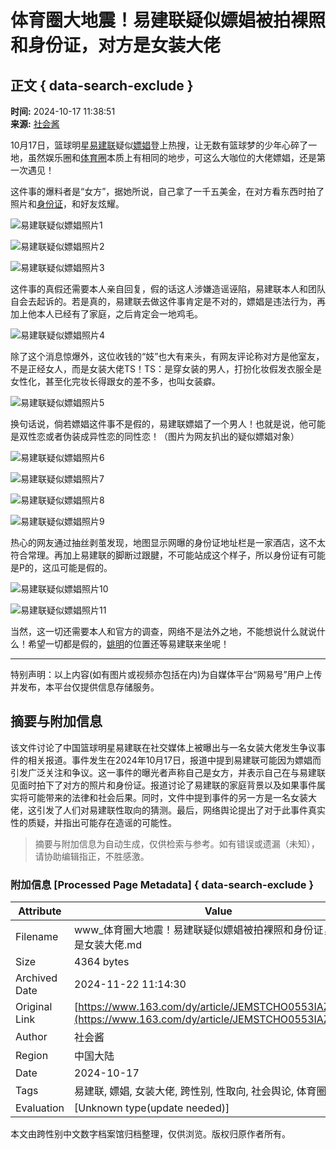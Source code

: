 # 体育圈大地震！易建联疑似嫖娼被拍裸照和身份证，对方是女装大佬

## 正文 { data-search-exclude }


**时间:** 2024-10-17 11:38:51  
**来源:** [社会酱](https://www.163.com/dy/media/T1658192308779.html)

10月17日，篮球明星[易建联](https://ent.163.com/keywords/6/1/66135efa8054/1.html)疑似[嫖娼](https://ent.163.com/keywords/5/d/5ad65a3c/1.html)登上热搜，让无数有篮球梦的少年心碎了一地，虽然娱乐圈和[体育圈](https://ent.163.com/keywords/4/5/4f5380b25708/1.html)本质上有相同的地步，可这么大咖位的大佬嫖娼，还是第一次遇见！

这件事的爆料者是“女方”，据她所说，自己拿了一千五美金，在对方看东西时拍了照片和[身份证](https://ent.163.com/keywords/8/a/8eab4efd8bc1/1.html)，和好友炫耀。

![易建联疑似嫖娼照片1](https://nimg.ws.126.net/?url=http%3A%2F%2Fdingyue.ws.126.net%2F2024%2F1017%2F04fae474j00slhdur009id000bu00ejp.jpg&thumbnail=660x2147483647&quality=80&type=jpg)

![易建联疑似嫖娼照片2](https://nimg.ws.126.net/?url=http%3A%2F%2Fdingyue.ws.126.net%2F2024%2F1017%2F006f5dcej00slhdur008id000dg00ekp.jpg&thumbnail=660x2147483647&quality=80&type=jpg)

![易建联疑似嫖娼照片3](https://nimg.ws.126.net/?url=http%3A%2F%2Fdingyue.ws.126.net%2F2024%2F1017%2F6af623dcj00slhdur003qd000ao00esp.jpg&thumbnail=660x2147483647&quality=80&type=jpg)

这件事的真假还需要本人亲自回复，假的话这人涉嫌造谣诬陷，易建联本人和团队自会去起诉的。若是真的，易建联去做这件事肯定是不对的，嫖娼是违法行为，再加上他本人已经有了家庭，之后肯定会一地鸡毛。

![易建联疑似嫖娼照片4](https://nimg.ws.126.net/?url=http%3A%2F%2Fdingyue.ws.126.net%2F2024%2F1017%2Fe552c619j00slhdvz00apd000bu00g8p.jpg&thumbnail=660x2147483647&quality=80&type=jpg)

除了这个消息惊爆外，这位收钱的“妓”也大有来头，有网友评论称对方是他室友，不是正经女人，而是女装大佬TS！TS：是穿女装的男人，打扮化妆假发衣服全是女性化，甚至化完妆长得跟女的差不多，也叫女装癖。

![易建联疑似嫖娼照片5](https://nimg.ws.126.net/?url=http%3A%2F%2Fdingyue.ws.126.net%2F2024%2F1017%2F14f4fa81j00slhdxb001md000eb00aup.jpg&thumbnail=660x2147483647&quality=80&type=jpg)

换句话说，倘若嫖娼这件事不是假的，易建联嫖娼了一个男人！也就是说，他可能是双性恋或者伪装成异性恋的同性恋！（图片为网友扒出的疑似嫖娼对象）

![易建联疑似嫖娼照片6](https://nimg.ws.126.net/?url=http%3A%2F%2Fdingyue.ws.126.net%2F2024%2F1017%2F016cf28fj00slhe1q005ud0008f00bjp.jpg&thumbnail=660x2147483647&quality=80&type=jpg)

![易建联疑似嫖娼照片7](https://nimg.ws.126.net/?url=http%3A%2F%2Fdingyue.ws.126.net%2F2024%2F1017%2F3a425dfdj00slhe1o0058d000d300fsp.jpg&thumbnail=660x2147483647&quality=80&type=jpg)

![易建联疑似嫖娼照片8](https://nimg.ws.126.net/?url=http%3A%2F%2Fdingyue.ws.126.net%2F2024%2F1017%2F208eff5aj00slhe1o002yd000b60090p.jpg&thumbnail=660x2147483647&quality=80&type=jpg)

![易建联疑似嫖娼照片9](https://nimg.ws.126.net/?url=http%3A%2F%2Fdingyue.ws.126.net%2F2024%2F1017%2Fff62b611j00slhe1q007fd0009i00dsp.jpg&thumbnail=660x2147483647&quality=80&type=jpg)

热心的网友通过抽丝剥茧发现，地图显示网曝的身份证地址栏是一家酒店，这不太符合常理。再加上易建联的脚断过跟腱，不可能站成这个样子，所以身份证有可能是P的，这瓜可能是假的。

![易建联疑似嫖娼照片10](https://nimg.ws.126.net/?url=http%3A%2F%2Fdingyue.ws.126.net%2F2024%2F1017%2F591f747ej00slhdtl008md000ds00emp.jpg&thumbnail=660x2147483647&quality=80&type=jpg)

![易建联疑似嫖娼照片11](https://nimg.ws.126.net/?url=http%3A%2F%2Fdingyue.ws.126.net%2F2024%2F1017%2F5c752ad1j00slhdtl009wd0009g00esp.jpg&thumbnail=660x2147483647&quality=80&type=jpg)

当然，这一切还需要本人和官方的调查，网络不是法外之地，不能想说什么就说什么！希望一切都是假的，[姚明](https://ent.163.com/keywords/5/d/59da660e/1.html)的位置还等易建联来坐呢！

---

特别声明：以上内容(如有图片或视频亦包括在内)为自媒体平台“网易号”用户上传并发布，本平台仅提供信息存储服务。

## 摘要与附加信息

<!-- tcd_abstract -->
该文件讨论了中国篮球明星易建联在社交媒体上被曝出与一名女装大佬发生争议事件的相关报道。事件发生在2024年10月17日，报道中提到易建联可能因为嫖娼而引发广泛关注和争议。这一事件的曝光者声称自己是女方，并表示自己在与易建联见面时拍下了对方的照片和身份证。报道讨论了易建联的家庭背景以及如果事件属实将可能带来的法律和社会后果。同时，文件中提到事件的另一方是一名女装大佬，这引发了人们对易建联性取向的猜测。最后，网络舆论提出了对于此事件真实性的质疑，并指出可能存在造谣的可能性。
<!-- tcd_abstract_end -->

> 摘要与附加信息为自动生成，仅供检索与参考。如有错误或遗漏（未知），请协助编辑指正，不胜感激。

### 附加信息 [Processed Page Metadata] { data-search-exclude }

| Attribute       | Value                                  |
|-----------------|----------------------------------------|
| Filename        | www_体育圈大地震！易建联疑似嫖娼被拍裸照和身份证，对方是女装大佬.md                             |
| Size            | 4364 bytes                           |
| Archived Date   | 2024-11-22 11:14:30                             |
| Original Link   | [https://www.163.com/dy/article/JEMSTCHO0553IAZE.html](https://www.163.com/dy/article/JEMSTCHO0553IAZE.html)                       |
| Author          | 社会酱                               |
| Region          | 中国大陆                               |
| Date            | 2024-10-17                                 |
| Tags            | 易建联, 嫖娼, 女装大佬, 跨性别, 性取向, 社会舆论, 体育圈, 娱乐圈                                 |
| Evaluation            | [Unknown type(update needed)]                                 |
<!-- tcd_table_end -->

本文由跨性别中文数字档案馆归档整理，仅供浏览。版权归原作者所有。
